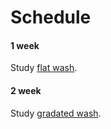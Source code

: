 # Schedule

#### 1 week

Study [flat wash](./flat_wash.md).

#### 2 week

Study [gradated wash](./gradated_wash.md).